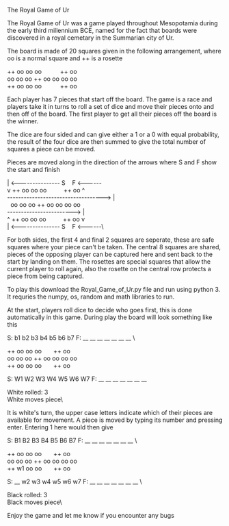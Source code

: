 The Royal Game of Ur

The Royal Game of Ur was a game played throughout Mesopotamia during the early third millennium BCE, named for the fact that boards were discovered in a royal cemetary in the Summarian city of Ur.

The board is made of 20 squares given in the following arrangement, where oo is a normal square and ++ is a rosette

++ oo oo oo&nbsp;&nbsp;&nbsp;&nbsp;&nbsp;&nbsp;&nbsp;&nbsp;&nbsp;&nbsp;&nbsp;++ oo\
oo oo oo ++ oo oo oo oo\
++ oo oo oo&nbsp;&nbsp;&nbsp;&nbsp;&nbsp;&nbsp;&nbsp;&nbsp;&nbsp;&nbsp;&nbsp;++ oo


Each player has 7 pieces that start off the board. The game is a race and players take it in turns to roll a set of dice and move their pieces onto and then off of the board. The first player to get all their pieces off the board is the winner.

The dice are four sided and can give either a 1 or a 0 with equal probability, the result of the four dice are then summed to give the total number of squares a piece can be moved.

Pieces are moved along in the direction of the arrows where S and F show the start and finish

| <--------------- S&nbsp;&nbsp;&nbsp;&nbsp;F <------\
v ++ oo oo oo&nbsp;&nbsp;&nbsp;&nbsp;&nbsp;&nbsp;&nbsp;&nbsp;&nbsp;&nbsp;++ oo ^\
-----------------------------------> |\
&nbsp;&nbsp;oo oo oo ++ oo oo oo oo \
------------------------> |  
^ ++ oo oo oo&nbsp;&nbsp;&nbsp;&nbsp;&nbsp;&nbsp;&nbsp;&nbsp;&nbsp;&nbsp;++ oo v\
| <--------------- S&nbsp;&nbsp;&nbsp;&nbsp;F <------\

For both sides, the first 4 and final 2 squares are seperate, these are safe squares where your piece can't be taken.
The central 8 squares are shared, pieces of the opposing player can be captured here and sent back to the start by landing on them.
The rosettes are special squares that allow the current player to roll again, also the rosette on the central row protects a piece from being captured.

To play this download the Royal_Game_of_Ur.py file and run using python 3. It requries the numpy, os, random and math libraries to run.

At the start, players roll dice to decide who goes first, this is done automatically in this game.
During play the board will look something like this


S: b1 b2 b3 b4 b5 b6 b7 F: __ __ __ __ __ __ __ \

++ oo oo oo&nbsp;&nbsp;&nbsp;&nbsp;&nbsp;&nbsp;&nbsp;++ oo \
oo oo oo ++ oo oo oo oo \
++ oo oo oo&nbsp;&nbsp;&nbsp;&nbsp;&nbsp;&nbsp;&nbsp;++ oo 

S: W1 W2 W3 W4 W5 W6 W7 F: __ __ __ __ __ __ __ 

White rolled: 3\
White moves piece\

It is white's turn, the upper case letters indicate which of their pieces are available for movement. A piece is moved by typing its number and pressing enter. Entering 1 here would then give

S: B1 B2 B3 B4 B5 B6 B7 F: __ __ __ __ __ __ __ \

++ oo oo oo&nbsp;&nbsp;&nbsp;&nbsp;&nbsp;&nbsp;&nbsp;++ oo \
oo oo oo ++ oo oo oo oo \
++ w1 oo oo&nbsp;&nbsp;&nbsp;&nbsp;&nbsp;&nbsp;&nbsp;++ oo 

S: __ w2 w3 w4 w5 w6 w7 F: __ __ __ __ __ __ __ \

Black rolled: 3\
Black moves piece\


Enjoy the game and let me know if you encounter any bugs


